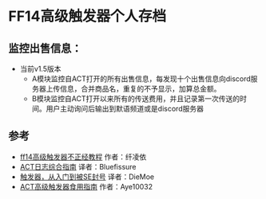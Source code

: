 # FF14高级触发器个人存档

## 监控出售信息：
* 当前v1.5版本
  * A模块监控自ACT打开的所有出售信息，每发现十个出售信息向discord服务器上传信息，合并商品名，重复的不予显示，加算总金额。
  * B模块监控自ACT打开以来所有的传送费用，并且记录第一次传送的时间。用户主动询问后输出到默语频道或是discord服务器
## 参考
* [ff14高级触发器不正经教程](https://www.bilibili.com/read/cv17010294) 作者：纤凌依
* [ACT日志综合指南](https://bbs.tggfl.com/topic/8/act%E6%97%A5%E5%BF%97%E7%BB%BC%E5%90%88%E6%8C%87%E5%8D%97) 译者：Bluefissure 
* [触发器，从入门到被SE封号](https://nga.178.com/read.php?tid=19873001) 译者：DieMoe 
* [ACT高级触发器食用指南](https://www.aye10032.com/2022/04/11/2022-04-11-FF14-trigger/) 作者：Aye10032
